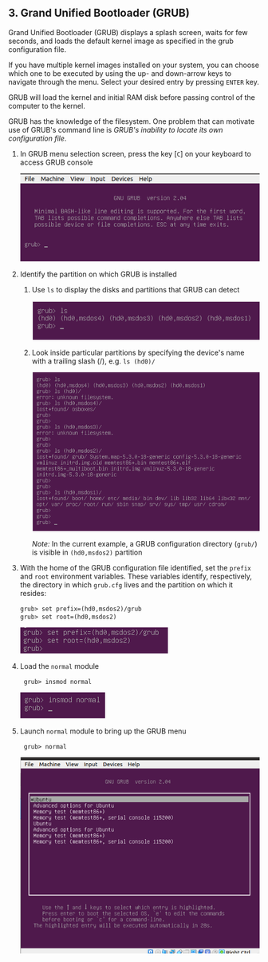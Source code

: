 ## 3. Grand Unified Bootloader (GRUB)

Grand Unified Bootloader (GRUB) displays a splash screen, waits for few seconds, and loads the default kernel image as specified in the grub configuration file.

If you have multiple kernel images installed on your system, you can choose which one to be executed by using the up- and down-arrow keys to navigate through the menu. Select your desired entry by pressing `ENTER` key. 

GRUB will load the kernel and initial RAM disk before passing control of the computer to the kernel.

GRUB has the knowledge of the filesystem. One problem that can motivate use of GRUB's command line is *GRUB's inability to locate its own configuration file*.

1. In GRUB menu selection screen, press the key [`C`] on your keyboard to access GRUB console

    ![GRUB console](../../image/6_stages_of_linux_boot_process/7_grub_console.png)

2. Identify the partition on which GRUB is installed
   1. Use `ls` to display the disks and partitions that GRUB can detect

        ![GRUB `ls` command](../../image/6_stages_of_linux_boot_process/8_grub_ls.png)

    2. Look inside particular partitions by specifying the device's name with a trailing slash (/), e.g. `ls (hd0)/`

        ![Look inside partitions](../../image/6_stages_of_linux_boot_process/9_lookInsidePartition.png)

        *Note:* In the current example, a GRUB configuration directory (`grub/`) is visible in `(hd0,msdos2)` partition

 3. With the home of the GRUB configuration file identified, set the `prefix` and `root` environment variables. These variables identify, respectively, the directory in which `grub.cfg` lives and the partition on which it resides:

        grub> set prefix=(hd0,msdos2)/grub
        grub> set root=(hd0,msdos2)

    ![GRUB environment variables](../../image/6_stages_of_linux_boot_process/10_grub_set_environment_variables.png)

 4. Load the `normal` module

         grub> insmod normal

     ![Load `normal` module](../../image/6_stages_of_linux_boot_process/11_load_normal.png)

 5. Launch `normal` module to bring up the GRUB menu

         grub> normal

     ![](../../image/6_stages_of_linux_boot_process/12_launch_normal.png)